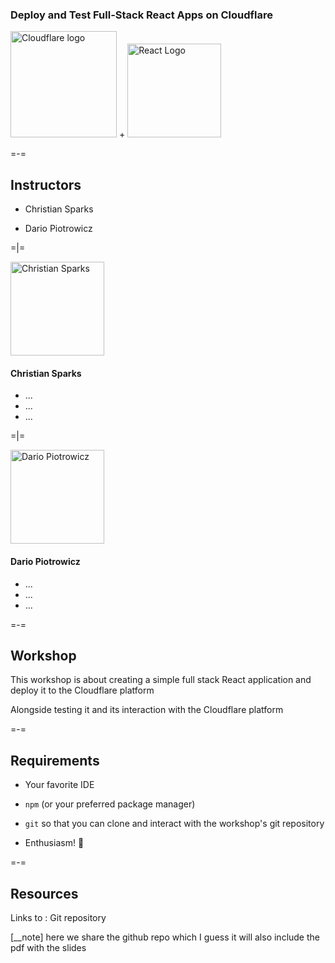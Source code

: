 ### Deploy and Test Full-Stack React Apps on Cloudflare

<div class="logos">
<img src="imgs/cloudflare-logo.png" class="cloudflare-logo" alt="Cloudflare logo" width="170"/>
<span>+</span>
<img src="imgs/react-logo.svg" class="react-logo" alt="React Logo" width="150"/>
</div>

=-=

## Instructors

- Christian Sparks

- Dario Piotrowicz

=|=

<img src="imgs/christian_profile_pic.png" class="profile-pic" alt="Christian Sparks" width="150"/>

#### Christian Sparks

- ...
- ...
- ...

=|=

<img src="imgs/dario_profile_pic.png" class="profile-pic" alt="Dario Piotrowicz" width="150"/>

#### Dario Piotrowicz

- ...
- ...
- ...

=-=

## Workshop

This workshop is about creating a simple full stack React application and deploy it to the Cloudflare platform

Alongside testing it and its interaction with the Cloudflare platform

=-=

## Requirements

- Your favorite IDE

- `npm` (or your preferred package manager)

- `git` so that you can clone and interact with the workshop's git repository

- Enthusiasm! 🚀

=-=

## Resources

Links to : Git repository

[__note] here we share the github repo which I guess it will also include the pdf with the slides
